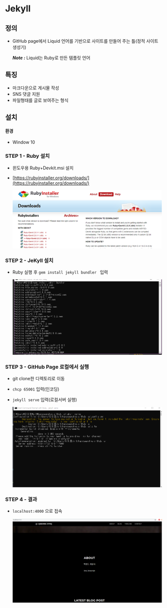 # Jekyll

## 정의

- GitHub page에서 Liquid 언어를 기반으로 사이트를 만들어 주는 틀(정적 사이트 생성기)

  ***Note :*** Liquid는 Ruby로 만든 템플릿 언어

## 특징

- 마크다운으로 게시물 작성
- SNS 댓글 지원
- 파일형태를 글로 보여주는 형식

## 설치
#### 환경
- Window 10

### STEP 1 - Ruby 설치
- 윈도우용 Ruby+Devkit.msi 설치
- [https://rubyinstaller.org/downloads/](https://rubyinstaller.org/downloads/)

  ![이미지](/capture/K-001.png)

### STEP 2 - JeKyll 설치
- Ruby 실행 후 ``gem install jekyll bundler `` 입력

  ![이미지](/capture/K-002.png)

### STEP 3 - GitHub Page 로컬에서 실행
- git clone한 디렉토리로 이동
- ``chcp 65001`` 입력(인코딩)
- ``jekyll serve`` 입력(로컬서버 실행)

  ![이미지](/capture/K-003.png)

### STEP 4 - 결과
- ``localhost:4000`` 으로 접속

  ![이미지](/capture/K-004.png)
